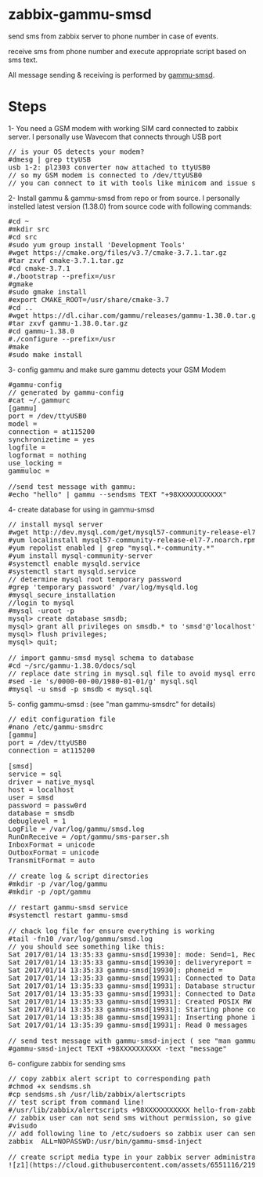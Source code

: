 # zabbix-gammu-smsd

send sms from zabbix server to phone number in case of events.

receive sms from phone number and execute appropriate script based on sms text.

All message sending & receiving is performed by <a href="https://wammu.eu/docs/manual/smsd/">gammu-smsd</a>.

# Steps
1- You need a GSM modem with working SIM card connected to zabbix server. I personally use Wavecom that connects through USB port
<pre>
// is your OS detects your modem?
#dmesg | grep ttyUSB
usb 1-2: pl2303 converter now attached to ttyUSB0
// so my GSM modem is connected to /dev/ttyUSB0
// you can connect to it with tools like minicom and issue some AT command
</pre>

2- Install gammu & gammu-smsd from repo or from source. I personally instelled latest version (1.38.0) from source code with following commands:
<pre>
#cd ~
#mkdir src
#cd src
#sudo yum group install 'Development Tools'
#wget https://cmake.org/files/v3.7/cmake-3.7.1.tar.gz
#tar zxvf cmake-3.7.1.tar.gz
#cd cmake-3.7.1
#./bootstrap --prefix=/usr
#gmake
#sudo gmake install
#export CMAKE_ROOT=/usr/share/cmake-3.7
#cd ..
#wget https://dl.cihar.com/gammu/releases/gammu-1.38.0.tar.gz
#tar zxvf gammu-1.38.0.tar.gz 
#cd gammu-1.38.0
#./configure --prefix=/usr
#make
#sudo make install
</pre>

3- config gammu and make sure gammu detects your GSM Modem
<pre>
#gammu-config
// generated by gammu-config
#cat ~/.gammurc
[gammu]
port = /dev/ttyUSB0
model = 
connection = at115200
synchronizetime = yes
logfile = 
logformat = nothing
use_locking = 
gammuloc = 

//send test message with gammu:
#echo "hello" | gammu --sendsms TEXT "+98XXXXXXXXXXX"
</pre>

4- create database for using in gammu-smsd
<pre>
// install mysql server
#wget http://dev.mysql.com/get/mysql57-community-release-el7-7.noarch.rpm
#yum localinstall mysql57-community-release-el7-7.noarch.rpm
#yum repolist enabled | grep "mysql.*-community.*"
#yum install mysql-community-server
#systemctl enable mysqld.service
#systemctl start mysqld.service
// determine mysql root temporary password
#grep 'temporary password' /var/log/mysqld.log
#mysql_secure_installation
//login to mysql
#mysql -uroot -p
mysql> create database smsdb;
mysql> grant all privileges on smsdb.* to 'smsd'@'localhost' identified by 'passw0rd';
mysql> flush privileges;
mysql> quit;

// import gammu-smsd mysql schema to database
#cd ~/src/gammu-1.38.0/docs/sql
// replace date string in mysql.sql file to avoid mysql error
#sed -ie 's/0000-00-00/1980-01-01/g' mysql.sql
#mysql -u smsd -p smsdb < mysql.sql
</pre>

5- config gammu-smsd : (see "man gammu-smsdrc" for details)
<pre>
// edit configuration file
#nano /etc/gammu-smsdrc
[gammu]
port = /dev/ttyUSB0
connection = at115200

[smsd]
service = sql
driver = native_mysql
host = localhost
user = smsd
password = passw0rd
database = smsdb
debuglevel = 1
LogFile = /var/log/gammu/smsd.log
RunOnReceive = /opt/gammu/sms-parser.sh
InboxFormat = unicode
OutboxFormat = unicode
TransmitFormat = auto

// create log & script directories
#mkdir -p /var/log/gammu
#mkdir -p /opt/gammu

// restart gammu-smsd service
#systemctl restart gammu-smsd

// chack log file for ensure everything is working
#tail -fn10 /var/log/gammu/smsd.log
// you should see something like this:
Sat 2017/01/14 13:35:33 gammu-smsd[19930]: mode: Send=1, Receive=1
Sat 2017/01/14 13:35:33 gammu-smsd[19930]: deliveryreport = no
Sat 2017/01/14 13:35:33 gammu-smsd[19930]: phoneid = 
Sat 2017/01/14 13:35:33 gammu-smsd[19931]: Connected to Database: smsdb on localhost
Sat 2017/01/14 13:35:33 gammu-smsd[19931]: Database structures version: 16, SMSD current version: 16
Sat 2017/01/14 13:35:33 gammu-smsd[19931]: Connected to Database native_mysql: smsdb on localhost
Sat 2017/01/14 13:35:33 gammu-smsd[19931]: Created POSIX RW shared memory at 0x7f400cfdd000
Sat 2017/01/14 13:35:33 gammu-smsd[19931]: Starting phone communication...
Sat 2017/01/14 13:35:38 gammu-smsd[19931]: Inserting phone info
Sat 2017/01/14 13:35:39 gammu-smsd[19931]: Read 0 messages

// send test message with gammu-smsd-inject ( see "man gammu-smsd-inject" )
#gammu-smsd-inject TEXT +98XXXXXXXXXX -text "message"
</pre>

6- configure zabbix for sending sms
<pre>
// copy zabbix alert script to corresponding path
#chmod +x sendsms.sh
#cp sendsms.sh /usr/lib/zabbix/alertscripts
// test script from command line!
#/usr/lib/zabbix/alertscripts +98XXXXXXXXXXX hello-from-zabbix-server
// zabbix user can not send sms without permission, so give this permission to zabbix user
#visudo
// add following line to /etc/sudoers so zabbix user can send sms
zabbix  ALL=NOPASSWD:/usr/bin/gammu-smsd-inject

// create script media type in your zabbix server administration page
![z1](https://cloud.githubusercontent.com/assets/6551116/21954448/2c6cfc50-da66-11e6-8239-e1fb073d32a0.png)
</pre>
